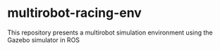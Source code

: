 # multirobot-racing-env
This repository presents a multirobot simulation environment using the Gazebo simulator in ROS
